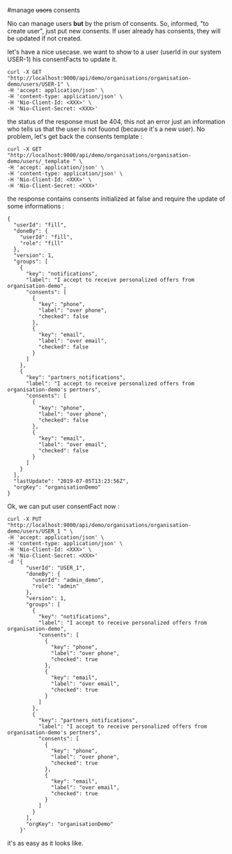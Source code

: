 #manage ~~users~~ consents

Nio can manage users **but** by the  prism of consents. So, informed, "to create user", just put new consents.
If user already has consents, they will be updated if not created.

let's have a nice usecase. we want to show to a user (userId in our system USER-1) his consentFacts to update it.
```
curl -X GET "http://localhost:9000/api/demo/organisations/organisation-demo/users/USER-1" \
-H 'accept: application/json' \
-H 'content-type: application/json' \
-H 'Nio-Client-Id: <XXX>' \
-H 'Nio-Client-Secret: <XXX>'
```

the status of the response must be 404, this not an error just an information who tells us that the user is not fouond (because it's a new user). 
No problem, let's get back the consents template :

```
curl -X GET "http://localhost:9000/api/demo/organisations/organisation-demo/users/_template " \
-H 'accept: application/json' \
-H 'content-type: application/json' \
-H 'Nio-Client-Id: <XXX>' \
-H 'Nio-Client-Secret: <XXX>'
```
the response contains consents initialized at false and require the update of some informations  :
```
{
  "userId": "fill",
  "doneBy": {
    "userId": "fill",
    "role": "fill"
  },
  "version": 1,
  "groups": [
    {
      "key": "notifications",
      "label": "I accept to receive personalized offers from organisation-demo",
      "consents": [
        {
          "key": "phone",
          "label": "over phone",
          "checked": false
        },
        {
          "key": "email",
          "label": "over email",
          "checked": false
        }
      ]
    },
    {
      "key": "partners_notifications",
      "label": "I accept to receive personalized offers from organisation-demo's pertners",
      "consents": [
        {
          "key": "phone",
          "label": "over phone",
          "checked": false
        },
        {
          "key": "email",
          "label": "over email",
          "checked": false
        }
      ]
    }
  ],
  "lastUpdate": "2019-07-05T13:23:56Z",
  "orgKey": "organisationDemo"
}
```

Ok, we can put user consentFact now : 

```
curl -X PUT "http://localhost:9000/api/demo/organisations/organisation-demo/users/USER_1 " \
-H 'accept: application/json' \
-H 'content-type: application/json' \
-H 'Nio-Client-Id: <XXX>' \
-H 'Nio-Client-Secret: <XXX>'
-d '{
      "userId": "USER_1",
      "doneBy": {
        "userId": "admin_demo",
        "role": "admin"
      },
      "version": 1,
      "groups": [
        {
          "key": "notifications",
          "label": "I accept to receive personalized offers from organisation-demo",
          "consents": [
            {
              "key": "phone",
              "label": "over phone",
              "checked": true
            },
            {
              "key": "email",
              "label": "over email",
              "checked": true
            }
          ]
        },
        {
          "key": "partners_notifications",
          "label": "I accept to receive personalized offers from organisation-demo's pertners",
          "consents": [
            {
              "key": "phone",
              "label": "over phone",
              "checked": true
            },
            {
              "key": "email",
              "label": "over email",
              "checked": true
            }
          ]
        }
      ],
      "orgKey": "organisationDemo"
    }'
```

it's as easy as it looks like.
